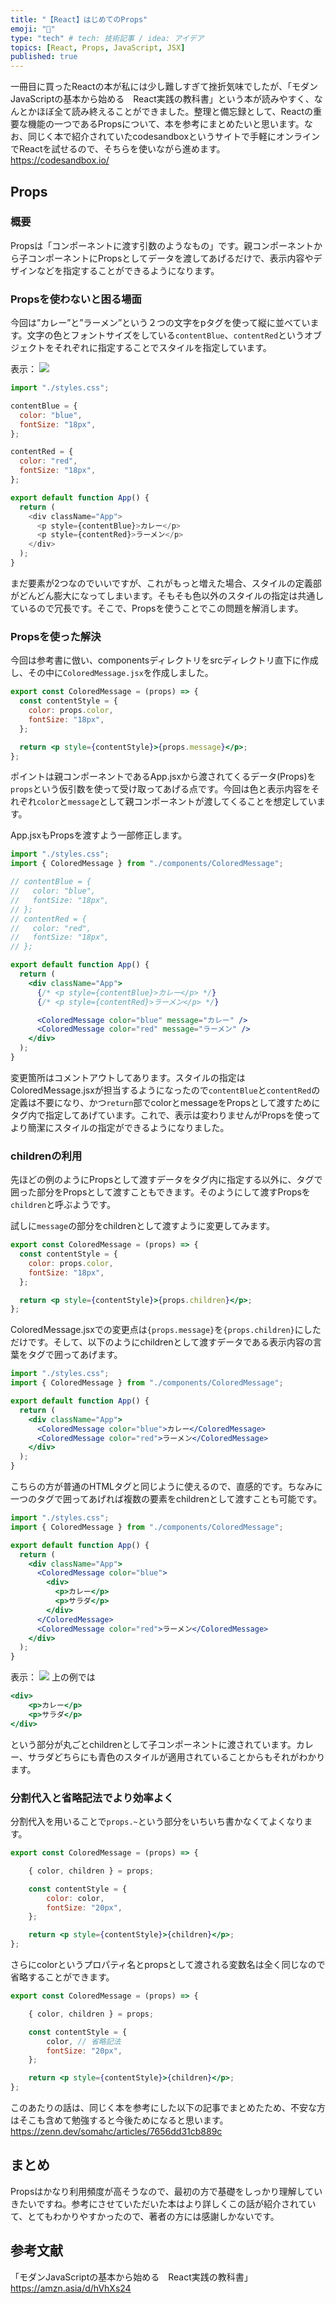 ```yaml
---
title: "【React】はじめてのProps"
emoji: "📑"
type: "tech" # tech: 技術記事 / idea: アイデア
topics: [React, Props, JavaScript, JSX]
published: true
---
```

一冊目に買ったReactの本が私には少し難しすぎて挫折気味でしたが、「モダンJavaScriptの基本から始める　React実践の教科書」という本が読みやすく、なんとかほぼ全て読み終えることができました。整理と備忘録として、Reactの重要な機能の一つであるPropsについて、本を参考にまとめたいと思います。なお、同じく本で紹介されていたcodesandboxというサイトで手軽にオンラインでReactを試せるので、そちらを使いながら進めます。
https://codesandbox.io/

## Props
### 概要
Propsは「コンポーネントに渡す引数のようなもの」です。親コンポーネントから子コンポーネントにPropsとしてデータを渡してあげるだけで、表示内容やデザインなどを指定することができるようになります。

### Propsを使わないと困る場面
今回は”カレー”と”ラーメン”という２つの文字をpタグを使って縦に並べています。文字の色とフォントサイズをしている`contentBlue`、`contentRed`というオブジェクトをそれぞれに指定することでスタイルを指定しています。

表示：
![](https://storage.googleapis.com/zenn-user-upload/6bae3da87733-20240304.png)
```jsx:App.js
import "./styles.css";

contentBlue = {
  color: "blue",
  fontSize: "18px",
};

contentRed = {
  color: "red",
  fontSize: "18px",
};

export default function App() {
  return (
    <div className="App">
      <p style={contentBlue}>カレー</p>
      <p style={contentRed}>ラーメン</p>
    </div>
  );
}
```
まだ要素が2つなのでいいですが、これがもっと増えた場合、スタイルの定義部がどんどん膨大になってしまいます。そもそも色以外のスタイルの指定は共通しているので冗長です。そこで、Propsを使うことでこの問題を解消します。

### Propsを使った解決
今回は参考書に倣い、componentsディレクトリをsrcディレクトリ直下に作成し、その中に`ColoredMessage.jsx`を作成しました。
```jsx:ColoredMessage.jsx
export const ColoredMessage = (props) => {
  const contentStyle = {
    color: props.color,
    fontSize: "18px",
  };

  return <p style={contentStyle}>{props.message}</p>;
};
```
ポイントは親コンポーネントであるApp.jsxから渡されてくるデータ(Props)を`props`という仮引数を使って受け取ってあげる点です。今回は色と表示内容をそれぞれ`color`と`message`として親コンポーネントが渡してくることを想定しています。

App.jsxもPropsを渡すよう一部修正します。
```jsx:App.jsx
import "./styles.css";
import { ColoredMessage } from "./components/ColoredMessage";

// contentBlue = {
//   color: "blue",
//   fontSize: "18px",
// };
// contentRed = {
//   color: "red",
//   fontSize: "18px",
// };

export default function App() {
  return (
    <div className="App">
      {/* <p style={contentBlue}>カレー</p> */}
      {/* <p style={contentRed}>ラーメン</p> */}

      <ColoredMessage color="blue" message="カレー" />
      <ColoredMessage color="red" message="ラーメン" />
    </div>
  );
}
```
変更箇所はコメントアウトしてあります。スタイルの指定はColoredMessage.jsxが担当するようになったので`contentBlue`と`contentRed`の定義は不要になり、かつ`return`部でcolorとmessageをPropsとして渡すためにタグ内で指定してあげています。これで、表示は変わりませんがPropsを使ってより簡潔にスタイルの指定ができるようになりました。

### childrenの利用
先ほどの例のようにPropsとして渡すデータをタグ内に指定する以外に、タグで囲った部分をPropsとして渡すこともできます。そのようにして渡すPropsを`children`と呼ぶようです。

試しに`message`の部分をchildrenとして渡すように変更してみます。
```jsx:ColoredMessage.jsx
export const ColoredMessage = (props) => {
  const contentStyle = {
    color: props.color,
    fontSize: "18px",
  };

  return <p style={contentStyle}>{props.children}</p>;
};
```
ColoredMessage.jsxでの変更点は`{props.message}`を`{props.children}`にしただけです。そして、以下のようにchildrenとして渡すデータである表示内容の言葉をタグで囲ってあげます。
```jsx:App.jsx
import "./styles.css";
import { ColoredMessage } from "./components/ColoredMessage";

export default function App() {
  return (
    <div className="App">
      <ColoredMessage color="blue">カレー</ColoredMessage>
      <ColoredMessage color="red">ラーメン</ColoredMessage>
    </div>
  );
}
```
こちらの方が普通のHTMLタグと同じように使えるので、直感的です。ちなみに一つのタグで囲ってあげれば複数の要素をchildrenとして渡すことも可能です。
```jsx:App.jsx
import "./styles.css";
import { ColoredMessage } from "./components/ColoredMessage";

export default function App() {
  return (
    <div className="App">
      <ColoredMessage color="blue">
        <div>
          <p>カレー</p>
          <p>サラダ</p>
        </div>
      </ColoredMessage>
      <ColoredMessage color="red">ラーメン</ColoredMessage>
    </div>
  );
}
```

表示：
![](https://storage.googleapis.com/zenn-user-upload/115da92997bb-20240304.png)
上の例では
```jsx
<div>
    <p>カレー</p>
    <p>サラダ</p>
</div>
```
という部分が丸ごとchildrenとして子コンポーネントに渡されています。カレー、サラダどちらにも青色のスタイルが適用されていることからもそれがわかります。

### 分割代入と省略記法でより効率よく
分割代入を用いることで`props.~`という部分をいちいち書かなくてよくなります。
```jsx:ColoredMessage.jsx
export const ColoredMessage = (props) => {

    { color, children } = props;

    const contentStyle = {
        color: color,
        fontSize: "20px",
    };

    return <p style={contentStyle}>{children}</p>;
};
```
さらにcolorというプロパティ名とpropsとして渡される変数名は全く同じなので省略することができます。
```jsx:ColoredMessage.jsx
export const ColoredMessage = (props) => {

    { color, children } = props;

    const contentStyle = {
        color, // 省略記法
        fontSize: "20px",
    };

    return <p style={contentStyle}>{children}</p>;
};
```
このあたりの話は、同じく本を参考にした以下の記事でまとめたため、不安な方はそこも含めて勉強すると今後ためになると思います。
https://zenn.dev/somahc/articles/7656dd31cb889c

## まとめ
Propsはかなり利用頻度が高そうなので、最初の方で基礎をしっかり理解していきたいですね。参考にさせていただいた本はより詳しくこの話が紹介されていて、とてもわかりやすかったので、著者の方には感謝しかないです。

## 参考文献
「モダンJavaScriptの基本から始める　React実践の教科書」
https://amzn.asia/d/hVhXs24